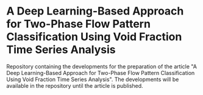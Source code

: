 # A Deep Learning-Based Approach for Two-Phase Flow Pattern Classification Using Void Fraction Time Series Analysis

Repository containing the developments for the preparation of the article "A Deep Learning-Based Approach for Two-Phase Flow Pattern Classification Using Void Fraction Time Series Analysis". The developments will be available in the repository until the article is published.
